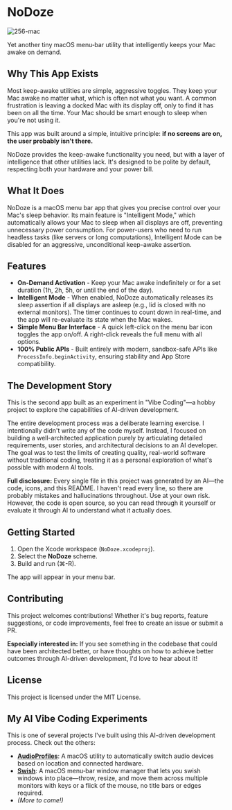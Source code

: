 # NoDoze
![256-mac](https://github.com/user-attachments/assets/0171a888-c178-4afc-b0c5-f20f4c6b4b94)

Yet another tiny macOS menu‑bar utility that intelligently keeps your Mac awake on demand.

## Why This App Exists

Most keep-awake utilities are simple, aggressive toggles. They keep your Mac awake no matter what, which is often not what you want. A common frustration is leaving a docked Mac with its display off, only to find it has been on all the time. Your Mac should be smart enough to sleep when you're not using it.

This app was built around a simple, intuitive principle: **if no screens are on, the user probably isn't there.**

NoDoze provides the keep-awake functionality you need, but with a layer of intelligence that other utilities lack. It's designed to be polite by default, respecting both your hardware and your power bill.

## What It Does

NoDoze is a macOS menu bar app that gives you precise control over your Mac's sleep behavior. Its main feature is "Intelligent Mode," which automatically allows your Mac to sleep when all displays are off, preventing unnecessary power consumption. For power-users who need to run headless tasks (like servers or long computations), Intelligent Mode can be disabled for an aggressive, unconditional keep-awake assertion.

## Features

- **On-Demand Activation** - Keep your Mac awake indefinitely or for a set duration (1h, 2h, 5h, or until the end of the day).
- **Intelligent Mode** - When enabled, NoDoze automatically releases its sleep assertion if all displays are asleep (e.g., lid is closed with no external monitors). The timer continues to count down in real-time, and the app will re-evaluate its state when the Mac wakes.
- **Simple Menu Bar Interface** - A quick left-click on the menu bar icon toggles the app on/off. A right-click reveals the full menu with all options.
- **100% Public APIs** - Built entirely with modern, sandbox-safe APIs like `ProcessInfo.beginActivity`, ensuring stability and App Store compatibility.

## The Development Story

This is the second app built as an experiment in "Vibe Coding"—a hobby project to explore the capabilities of AI-driven development.

The entire development process was a deliberate learning exercise. I intentionally didn't write any of the code myself. Instead, I focused on building a well-architected application purely by articulating detailed requirements, user stories, and architectural decisions to an AI developer. The goal was to test the limits of creating quality, real-world software without traditional coding, treating it as a personal exploration of what's possible with modern AI tools.

**Full disclosure:** Every single file in this project was generated by an AI—the code, icons, and this README. I haven't read every line, so there are probably mistakes and hallucinations throughout. Use at your own risk. However, the code is open source, so you can read through it yourself or evaluate it through AI to understand what it actually does.

## Getting Started

1.  Open the Xcode workspace (`NoDoze.xcodeproj`).
2.  Select the **NoDoze** scheme.
3.  Build and run (⌘-R).

The app will appear in your menu bar.

## Contributing

This project welcomes contributions! Whether it's bug reports, feature suggestions, or code improvements, feel free to create an issue or submit a PR.

**Especially interested in:**
If you see something in the codebase that could have been architected better, or have thoughts on how to achieve better outcomes through AI-driven development, I'd love to hear about it!

## License

This project is licensed under the MIT License.

## My AI Vibe Coding Experiments

This is one of several projects I've built using this AI-driven development process. Check out the others:

- [**AudioProfiles**](https://github.com/Zakay/AudioProfiles): A macOS utility to automatically switch audio devices based on location and connected hardware.
- [**Swish**](https://github.com/Zakay/Swish): A macOS menu‑bar window manager that lets you swish windows into place—throw, resize, and move them across multiple monitors with keys or a flick of the mouse, no title bars or edges required.
- *(More to come!)*
